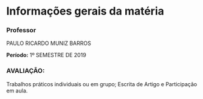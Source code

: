 # Informações gerais da matéria

### Professor
PAULO RICARDO MUNIZ BARROS

**Período:** 1º SEMESTRE DE 2019

### AVALIAÇÃO:
Trabalhos práticos individuais ou em grupo; Escrita de Artigo e Participação em aula.

